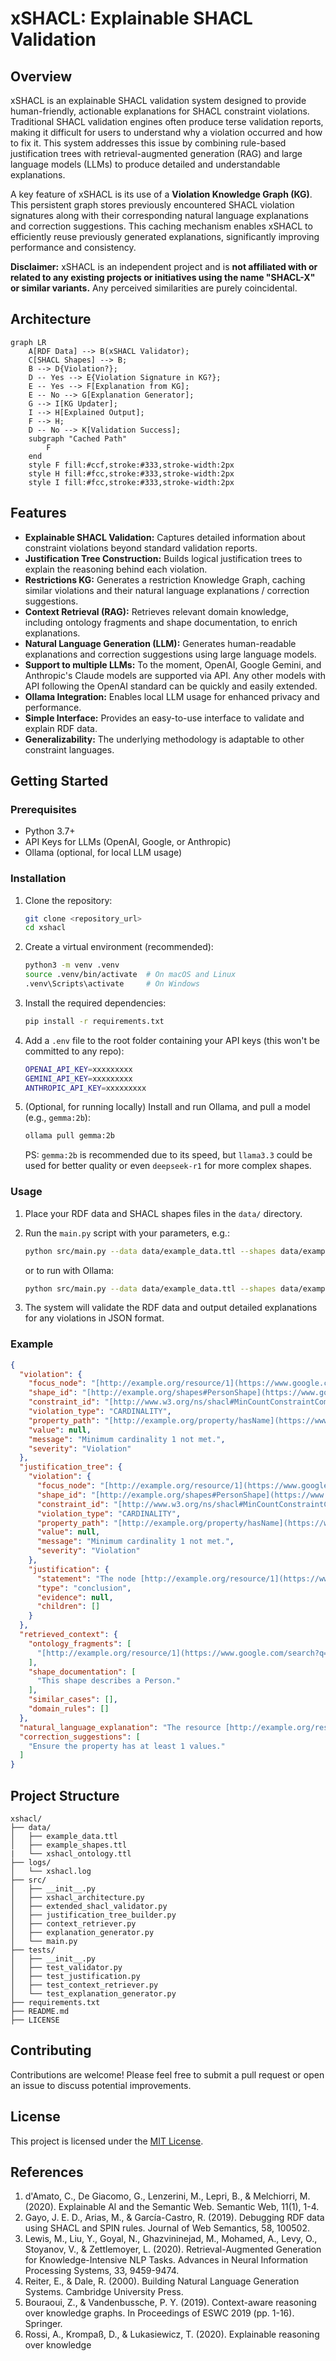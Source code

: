 # xSHACL: Explainable SHACL Validation

## Overview

xSHACL is an explainable SHACL validation system designed to provide human-friendly, actionable explanations for SHACL constraint violations. Traditional SHACL validation engines often produce terse validation reports, making it difficult for users to understand why a violation occurred and how to fix it. This system addresses this issue by combining rule-based justification trees with retrieval-augmented generation (RAG) and large language models (LLMs) to produce detailed and understandable explanations.

A key feature of xSHACL is its use of a **Violation Knowledge Graph (KG)**. This persistent graph stores previously encountered SHACL violation signatures along with their corresponding natural language explanations and correction suggestions. This caching mechanism enables xSHACL to efficiently reuse previously generated explanations, significantly improving performance and consistency.

**Disclaimer:** xSHACL is an independent project and is **not affiliated with or related to any existing projects or initiatives using the name "SHACL-X" or similar variants.** Any perceived similarities are purely coincidental.

## Architecture

```mermaid
graph LR
    A[RDF Data] --> B(xSHACL Validator);
    C[SHACL Shapes] --> B;
    B --> D{Violation?};
    D -- Yes --> E{Violation Signature in KG?};
    E -- Yes --> F[Explanation from KG];
    E -- No --> G[Explanation Generator];
    G --> I[KG Updater];
    I --> H[Explained Output];
    F --> H;
    D -- No --> K[Validation Success];
    subgraph "Cached Path"
        F
    end
    style F fill:#ccf,stroke:#333,stroke-width:2px
    style H fill:#fcc,stroke:#333,stroke-width:2px
    style I fill:#fcc,stroke:#333,stroke-width:2px
```

## Features

* **Explainable SHACL Validation:** Captures detailed information about constraint violations beyond standard validation reports.
* **Justification Tree Construction:** Builds logical justification trees to explain the reasoning behind each violation.
* **Restrictions KG:** Generates a restriction Knowledge Graph, caching similar violations and their natural language explanations / correction suggestions.
* **Context Retrieval (RAG):** Retrieves relevant domain knowledge, including ontology fragments and shape documentation, to enrich explanations.
* **Natural Language Generation (LLM):** Generates human-readable explanations and correction suggestions using large language models.
* **Support to multiple LLMs:** To the moment, OpenAI, Google Gemini, and Anthropic's Claude models are supported via API. Any other models with API following the OpenAI standard can be quickly and easily extended.
* **Ollama Integration:** Enables local LLM usage for enhanced privacy and performance.
* **Simple Interface:** Provides an easy-to-use interface to validate and explain RDF data.
* **Generalizability:** The underlying methodology is adaptable to other constraint languages.

## Getting Started

### Prerequisites

* Python 3.7+
* API Keys for LLMs (OpenAI, Google, or Anthropic)
* Ollama (optional, for local LLM usage)

### Installation

1.  Clone the repository:

    ```bash
    git clone <repository_url>
    cd xshacl
    ```

2.  Create a virtual environment (recommended):

    ```bash
    python3 -m venv .venv
    source .venv/bin/activate  # On macOS and Linux
    .venv\Scripts\activate     # On Windows
    ```

3.  Install the required dependencies:

    ```bash
    pip install -r requirements.txt
    ```

4.  Add a `.env` file to the root folder containing your API keys (this won't be committed to any repo):

    ```bash
    OPENAI_API_KEY=xxxxxxxxx
    GEMINI_API_KEY=xxxxxxxxx
    ANTHROPIC_API_KEY=xxxxxxxxx
    ```

5.  (Optional, for running locally) Install and run Ollama, and pull a model (e.g., `gemma:2b`):

    ```bash
    ollama pull gemma:2b
    ```
    PS: `gemma:2b` is recommended due to its speed, but `llama3.3` could be used for better quality or even `deepseek-r1` for more complex shapes.

### Usage

1.  Place your RDF data and SHACL shapes files in the `data/` directory.

2.  Run the `main.py` script with your parameters, e.g.:

    ```bash
    python src/main.py --data data/example_data.ttl --shapes data/example_shapes.ttl --model=gpt-4o-mini-2024-07-18
    ```

    or to run with Ollama:

    ```bash
    python src/main.py --data data/example_data.ttl --shapes data/example_shapes.ttl --local
    ```

3.  The system will validate the RDF data and output detailed explanations for any violations in JSON format.

### Example

```json
{
  "violation": {
    "focus_node": "[http://example.org/resource/1](https://www.google.com/search?q=http://example.org/resource/1)",
    "shape_id": "[http://example.org/shapes#PersonShape](https://www.google.com/search?q=http://example.org/shapes%23PersonShape)",
    "constraint_id": "[http://www.w3.org/ns/shacl#MinCountConstraintComponent](https://www.google.com/search?q=http://www.w3.org/ns/shacl%23MinCountConstraintComponent)",
    "violation_type": "CARDINALITY",
    "property_path": "[http://example.org/property/hasName](https://www.google.com/search?q=http://example.org/property/hasName)",
    "value": null,
    "message": "Minimum cardinality 1 not met.",
    "severity": "Violation"
  },
  "justification_tree": {
    "violation": {
      "focus_node": "[http://example.org/resource/1](https://www.google.com/search?q=http://example.org/resource/1)",
      "shape_id": "[http://example.org/shapes#PersonShape](https://www.google.com/search?q=http://example.org/shapes%23PersonShape)",
      "constraint_id": "[http://www.w3.org/ns/shacl#MinCountConstraintComponent](https://www.google.com/search?q=http://www.w3.org/ns/shacl%23MinCountConstraintComponent)",
      "violation_type": "CARDINALITY",
      "property_path": "[http://example.org/property/hasName](https://www.google.com/search?q=http://example.org/property/hasName)",
      "value": null,
      "message": "Minimum cardinality 1 not met.",
      "severity": "Violation"
    },
    "justification": {
      "statement": "The node [http://example.org/resource/1](https://www.google.com/search?q=http://example.org/resource/1) must have at least 1 value for the property [http://example.org/property/hasName](https://www.google.com/search?q=http://example.org/property/hasName).",
      "type": "conclusion",
      "evidence": null,
      "children": []
    }
  },
  "retrieved_context": {
    "ontology_fragments": [
      "[http://example.org/resource/1](https://www.google.com/search?q=http://example.org/resource/1) [http://example.org/property/hasAge](https://www.google.com/search?q=http://example.org/property/hasAge) \"30\"^^[http://www.w3.org/2001/XMLSchema#integer](https://www.google.com/search?q=http://www.w3.org/2001/XMLSchema%23integer) ."
    ],
    "shape_documentation": [
      "This shape describes a Person."
    ],
    "similar_cases": [],
    "domain_rules": []
  },
  "natural_language_explanation": "The resource [http://example.org/resource/1](https://www.google.com/search?q=http://example.org/resource/1) is missing a name. It should have at least one name.",
  "correction_suggestions": [
    "Ensure the property has at least 1 values."
  ]
}
```

## Project Structure

```
xshacl/
├── data/
│   ├── example_data.ttl
│   ├── example_shapes.ttl
|   └── xshacl_ontology.ttl
├── logs/
│   └── xshacl.log
├── src/
│   ├── __init__.py
│   ├── xshacl_architecture.py
│   ├── extended_shacl_validator.py
│   ├── justification_tree_builder.py
│   ├── context_retriever.py
│   ├── explanation_generator.py
│   └── main.py
├── tests/
│   ├── __init__.py
│   ├── test_validator.py
│   ├── test_justification.py
│   ├── test_context_retriever.py
│   └── test_explanation_generator.py
├── requirements.txt
├── README.md
├── LICENSE
```

## Contributing

Contributions are welcome! Please feel free to submit a pull request or open an issue to discuss potential improvements.

## License

This project is licensed under the [MIT License](LICENSE).

## References

1.  d'Amato, C., De Giacomo, G., Lenzerini, M., Lepri, B., & Melchiorri, M. (2020). Explainable Al and the Semantic Web. Semantic Web, 11(1), 1-4.
2.  Gayo, J. E. D., Arias, M., & García-Castro, R. (2019). Debugging RDF data using SHACL and SPIN rules. Journal of Web Semantics, 58, 100502.
3.  Lewis, M., Liu, Y., Goyal, N., Ghazvininejad, M., Mohamed, A., Levy, O., Stoyanov, V., & Zettlemoyer, L. (2020). Retrieval-Augmented Generation for Knowledge-Intensive NLP Tasks. Advances in Neural Information Processing Systems, 33, 9459-9474.
4.  Reiter, E., & Dale, R. (2000). Building Natural Language Generation Systems. Cambridge University Press.
5.  Bouraoui, Z., & Vandenbussche, P. Y. (2019). Context-aware reasoning over knowledge graphs. In Proceedings of ESWC 2019 (pp. 1-16). Springer.
6.  Rossi, A., Krompaß, D., & Lukasiewicz, T. (2020). Explainable reasoning over knowledge